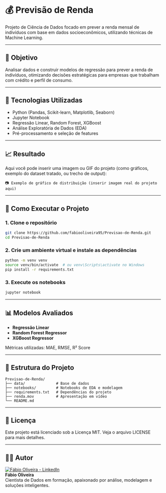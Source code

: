 # 💰 Previsão de Renda

Projeto de Ciência de Dados focado em prever a renda mensal de indivíduos com base em dados socioeconômicos, utilizando técnicas de Machine Learning.

---

## 📌 Objetivo
Analisar dados e construir modelos de regressão para prever a renda de indivíduos, otimizando decisões estratégicas para empresas que trabalham com crédito e perfil de consumo.

---

## 🧰 Tecnologias Utilizadas
- Python (Pandas, Scikit-learn, Matplotlib, Seaborn)
- Jupyter Notebook
- Regressão Linear, Random Forest, XGBoost
- Análise Exploratória de Dados (EDA)
- Pré-processamento e seleção de features

---

## 📈 Resultado
Aqui você pode inserir uma imagem ou GIF do projeto (como gráficos, exemplo do dataset tratado, ou trecho de output):

```
📷 Exemplo de gráfico de distribuição (inserir imagem real do projeto aqui)
```

---

## 🧪 Como Executar o Projeto

### 1. Clone o repositório
```bash
git clone https://github.com/fabiooliveira95/Previsao-de-Renda.git
cd Previsao-de-Renda
```

### 2. Crie um ambiente virtual e instale as dependências
```bash
python -m venv venv
source venv/bin/activate  # ou venv\Scripts\activate no Windows
pip install -r requirements.txt
```
### 3. Execute os notebooks
```bash
jupyter notebook
```

---

## 📊 Modelos Avaliados
- **Regressão Linear**
- **Random Forest Regressor**
- **XGBoost Regressor**

Métricas utilizadas: MAE, RMSE, R² Score

---

## 📂 Estrutura do Projeto
```
Previsao-de-Renda/
├── data/              # Base de dados
├── notebooks/         # Notebooks de EDA e modelagem
├── requirements.txt   # Dependências do projeto
├── renda.mov          # Apresentação em vídeo
└── README.md
```

---

## 📜 Licença
Este projeto está licenciado sob a Licença MIT. Veja o arquivo LICENSE para mais detalhes.

---

## 🙋‍♂️ Autor

[![Fábio Oliveira - LinkedIn](https://img.shields.io/badge/LinkedIn-Perfil-blue)](https://www.linkedin.com/in/fabio-oliveira95)  
**Fábio Oliveira**  
Cientista de Dados em formação, apaixonado por análise, modelagem e soluções inteligentes.
